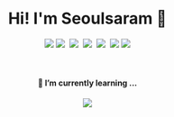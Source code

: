 
<br>
<br>
<h1 align="center">Hi! I'm Seoulsaram 🐠</h1>
<p align="center">
<img src="https://img.shields.io/badge/-Reactjs-red"/>&nbsp;<img src="https://img.shields.io/badge/-JavaScript(ES6)-red"/>&nbsp;
<img src="https://img.shields.io/badge/-Java-green"/>&nbsp;
<img src="https://img.shields.io/badge/-Spring-green"/>&nbsp;
<img src="https://img.shields.io/badge/-Oracle-green"/>&nbsp;
<img src="https://img.shields.io/badge/-MongoDB-green"/>&nbsp;<img src="https://img.shields.io/badge/-Git-black"/>
</p>
<br>
<h4 align="center">🌱 I’m currently learning ...<h4/>
  <p align="center"><img src="https://img.shields.io/badge/-TypeScript-red"/> </p>


<br>
<br>
<br>

<!--
**seoulsaram/seoulsaram** is a ✨ _special_ ✨ repository because its `README.md` (this file) appears on your GitHub profile.

Here are some ideas to get you started:

- 🔭 I’m currently working on ...
- 🌱 I’m currently learning ...
- 👯 I’m looking to collaborate on ...
- 🤔 I’m looking for help with ...
- 💬 Ask me about ...
- 📫 How to reach me: ...
- 😄 Pronouns: ...
- ⚡ Fun fact: ...
-->

